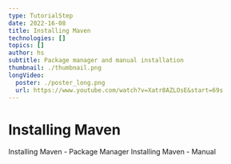 ```yaml
---
type: TutorialStep
date: 2022-16-08
title: Installing Maven
technologies: []
topics: []
author: hs
subtitle: Package manager and manual installation
thumbnail: ./thumbnail.png
longVideo:
  poster: ./poster_long.png
  url: https://www.youtube.com/watch?v=Xatr8AZLOsE&start=69s
---
```


# Installing Maven

Installing Maven - Package Manager
Installing Maven - Manual 